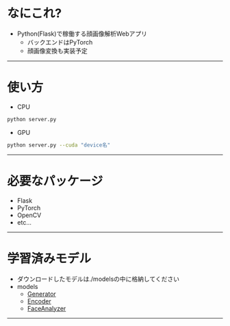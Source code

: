 # なにこれ?
- Python(Flask)で稼働する顔画像解析Webアプリ
    - バックエンドはPyTorch
    - 顔画像変換も実装予定
---
# 使い方
- CPU
```sh
python server.py
```
- GPU
```sh
python server.py --cuda "device名"
```
---
# 必要なパッケージ
- Flask
- PyTorch
- OpenCV
- etc...
---
# 学習済みモデル
- ダウンロードしたモデルは./modelsの中に格納してください
- models
    - [Generator](https://www.dropbox.com/s/sum9a25xqn8ubsu/gen.pt?dl=0)
    - [Encoder](https://www.dropbox.com/s/v1zs7nnkinjh4ik/enc.pt?dl=0)
    - [FaceAnalyzer](https://www.dropbox.com/s/dhw4xe0txj1he6k/cnn.pt?dl=0)
---
